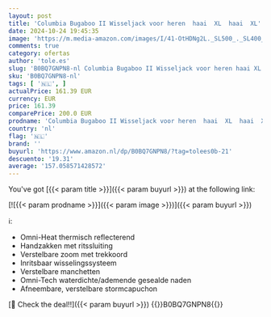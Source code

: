 ```yaml
---
layout: post
title: 'Columbia Bugaboo II Wisseljack voor heren  haai  XL  haai  XL'
date: 2024-10-24 19:45:35
image: 'https://m.media-amazon.com/images/I/41-OtHDNg2L._SL500_._SL400_.jpg'
comments: true
category: ofertas
author: 'tole.es'
slug: 'B0BQ7GNPN8-nl Columbia Bugaboo II Wisseljack voor heren haai XL haai XL'
sku: 'B0BQ7GNPN8-nl'
tags: [ '🇳🇱', ]
actualPrice: 161.39 EUR
currency: EUR
price: 161.39
comparePrice: 200.0 EUR
prodname: 'Columbia Bugaboo II Wisseljack voor heren  haai  XL  haai  XL'
country: 'nl'
flag: '🇳🇱'
brand: ''
buyurl: 'https://www.amazon.nl/dp/B0BQ7GNPN8/?tag=tolees0b-21'
descuento: '19.31'
average: '157.058571428572'
---
```


You've got [{{< param title >}}]({{< param buyurl >}}) at the following link:

[![{{< param prodname >}}]({{< param image >}})]({{< param buyurl >}})

ℹ️:

- Omni-Heat thermisch reflecterend
- Handzakken met ritssluiting
- Verstelbare zoom met trekkoord
- Inritsbaar wisselingssysteem
- Verstelbare manchetten
- Omni-Tech waterdichte/ademende gesealde naden
- Afneembare, verstelbare stormcapuchon

[🛒 Check the deal!!]({{< param buyurl >}})
{{<world>}}B0BQ7GNPN8{{</world>}}
